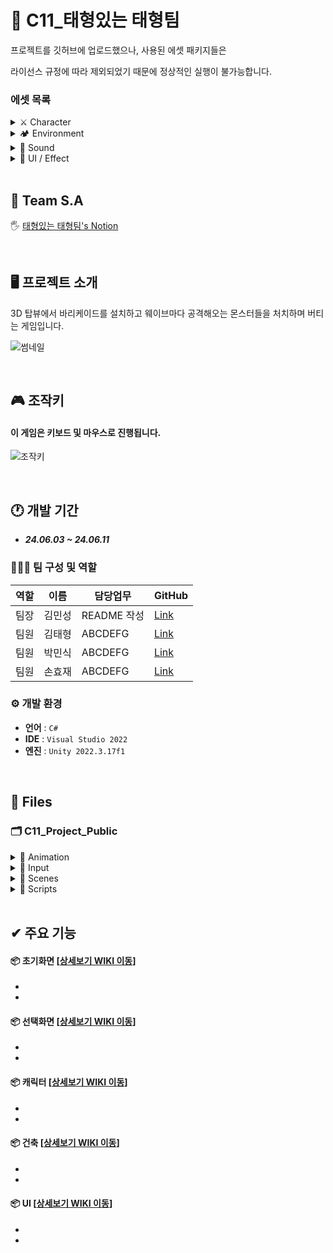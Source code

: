 # 🐳 C11_태형있는 태형팀
프로젝트를 깃허브에 업로드했으나, 사용된 에셋 패키지들은

라이선스 규정에 따라 제외되었기 때문에 정상적인 실행이 불가능합니다.
<!------------------------------------------------------------------------------------------------------------------------->
### 에셋 목록

<details>
<summary> ⚔ Character</summary>
 
- <a href="https://assetstore.unity.com/packages/3d/characters/little-ghost-lowpoly-free-271926" target="_blank">Little Ghost Lowpoly free</a>
- <a href="https://assetstore.unity.com/packages/3d/characters/humanoids/rpg-tiny-hero-duo-pbr-polyart-225148" target="_blank">RPG Tiny Hero Duo</a>

 </details>
 
<!------------------------------------------------------------------------------------------------------------------------->

<details>
<summary> 🏕 Environment</summary>
 
- <a href="https://assetstore.unity.com/packages/3d/environments/landscapes/rpg-poly-pack-lite-148410" target="_blank">RPG Poly Pack Lite</a>
- <a href="https://assetstore.unity.com/packages/3d/props/low-poly-simple-medieval-props-258397" target="_blank">Low Poly Simple Medieval Props</a>
- <a href="https://www.kenney.nl/assets/castle-kit" target="_blank">Castle-Kit</a>
- <a href="https://www.kenney.nl/assets/survival-kit" target="_blank">Survival-Kit</a>
- <a href="https://assetstore.unity.com/packages/3d/environments/historic/polylised-medieval-desert-city-94557" target="_blank">Polylised Medieval Desert City</a>
- <a href="https://assetstore.unity.com/packages/3d/environments/simple-sky-cartoon-assets-42373" target="_blank">Simple Sky Cartton Assets</a>

 </details>
 
<!------------------------------------------------------------------------------------------------------------------------->

<details>
<summary> 🎸 Sound</summary>
 
- <a href="https://assetstore.unity.com/packages/audio/music/25-fantasy-rpg-game-tracks-music-pack-240154" target="_blank">Fantasy RPG Game Tracks music pack</a>
- <a href="https://assetstore.unity.com/packages/audio/sound-fx/free-casual-game-sfx-pack-54116" target="_blank">FREE Casual Game SFX Pack</a>

 </details>
 
 <!------------------------------------------------------------------------------------------------------------------------->
 
<details>
<summary> 🌈 UI / Effect</summary>
 
- <a href="https://assetstore.unity.com/packages/tools/animation/dotween-hotween-v2-27676" target="_blank">DOTween</a>
- <a href="https://www.kenney.nl/assets/ui-pack-rpg-expansion" target="_blank">UI Pack RPG Expansion</a>

 </details>



</br>

<!------------------------------------------------------------------------------------------------------------------------->

## 📢 Team S.A
🖐 <a href="https://www.notion.so/teamsparta/61416119358b4ef2b3632447560d1170" target="_blank">태형있는 태형팀's Notion</a>

</br>

<!------------------------------------------------------------------------------------------------------------------------->

## 🖥️ 프로젝트 소개
3D 탑뷰에서 바리케이드를 설치하고 웨이브마다 공격해오는 몬스터들을 처치하며 버티는 게임입니다.

![썸네일](https://github.com/Minssuy99/C11_TheFirstFantasy_Public/assets/101568505/dafa6787-7712-4da6-af87-6a61e16b2f2d)




</br>

<!------------------------------------------------------------------------------------------------------------------------->

## 🎮 조작키
#### 이 게임은 키보드 및 마우스로 진행됩니다.
 
![조작키](사진첨부)

</br>

<!------------------------------------------------------------------------------------------------------------------------->


## 🕐 개발 기간
* ___24.06.03 ~ 24.06.11___

### 🧑‍🤝‍🧑 팀 구성 및 역할
|역할|이름|담당업무|GitHub|
|---|---|---|---|
|팀장|김민성|README 작성|<a href="https://github.com/Minssuy99" target="_blank">Link</a>|
|팀원|김태형|ABCDEFG|<a href="https://github.com/lxogud" target="_blank">Link</a>|
|팀원|박민식|ABCDEFG|<a href="https://github.com/PuEE1004" target="_blank">Link</a>|
|팀원|손효재|ABCDEFG|<a href="https://github.com/NFUE2" target="_blank">Link</a>|


### ⚙️ 개발 환경
- **언어** : `C#`
- **IDE** : `Visual Studio 2022`
- **엔진** : `Unity 2022.3.17f1`


</br>

<!------------------------------------------------------------------------------------------------------------------------->

## 📝 Files
### 🗂 C11_Project_Public

<details>
<summary> 📁 Animation</summary>
 
  * 🏃‍♀️ ___example.anim___

 </details>
 
<!------------------------------------------------------------------------------------------------------------------------->
<details>
<summary>📁 Input</summary>
 
  * 🕹 ___example.inputactions___
  </details>
  
<!------------------------------------------------------------------------------------------------------------------------->

<details>
<summary>📁 Scenes</summary>
 
  * ⚙️ ___StartScene.unity___
  * ⚙️ ___SelectScene.unity___
  * ⚙️ ___MainScene.unity___
  </details>
  
<!------------------------------------------------------------------------------------------------------------------------->

<details>
<summary>📁 Scripts</summary>

 </br>

 <details open>
  <summary>📂 Example Folder</summary>

* 📄 ___example.cs___
</details>

<!------------------------------------------------------------------------------------------------------------------------->

 <details open>
  <summary>📂 Example Folder</summary>
  
* 📄 ___example.cs___
</details>

<!------------------------------------------------------------------------------------------------------------------------->

 <details open>
  <summary>📂 Example Folder</summary>
  
* 📄 ___example.cs___
</details>

<!------------------------------------------------------------------------------------------------------------------------->

 <details open>
  <summary>📂 Example Folder</summary>
  
* 📄 ___example.cs___
</details>

</details>

<!------------------------------------------------------------------------------------------------------------------------->

</br>

## ✔ 주요 기능
#### 📦 초기화면 [<a href="https://github.com/Minssuy99/C11_Project_Public/wiki/1.-%EC%B4%88%EA%B8%B0%ED%99%94%EB%A9%B4" target="_blank">상세보기 WIKI 이동</a>]
-
-

#### 📦 선택화면 [<a href="https://github.com/Minssuy99/C11_TheFirstFantasy_Public/wiki/2.-%EC%84%A0%ED%83%9D%ED%99%94%EB%A9%B4" target="_blank">상세보기 WIKI 이동</a>]
-
-

#### 📦 캐릭터 [<a href="https://github.com/Minssuy99/C11_TheFirstFantasy_Public/wiki/3.-%EC%BA%90%EB%A6%AD%ED%84%B0">상세보기 WIKI 이동</a>]
-
-

#### 📦 건축 [<a href="https://github.com/Minssuy99/C11_TheFirstFantasy_Public/wiki/4.-%EA%B1%B4%EC%B6%95" target="_blank">상세보기 WIKI 이동</a>]
-
-

#### 📦 UI [<a href="https://github.com/Minssuy99/C11_TheFirstFantasy_Public/wiki/5.-UI" target="_blank">상세보기 WIKI 이동</a>]
-
-















